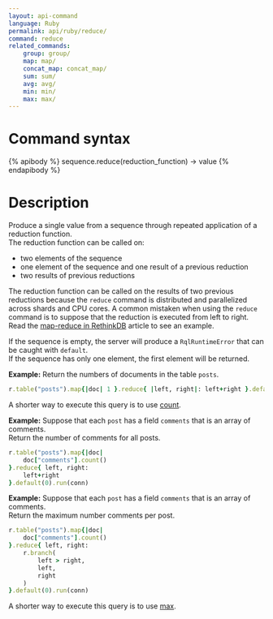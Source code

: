 ```yaml
---
layout: api-command
language: Ruby
permalink: api/ruby/reduce/
command: reduce
related_commands:
    group: group/
    map: map/
    concat_map: concat_map/
    sum: sum/
    avg: avg/
    min: min/
    max: max/
---
```


# Command syntax #

{% apibody %}
sequence.reduce(reduction_function) &rarr; value
{% endapibody %}

# Description #

Produce a single value from a sequence through repeated application of a reduction
function.  
The reduction function can be called on:

- two elements of the sequence
- one element of the sequence and one result of a previous reduction
- two results of previous reductions

The reduction function can be called on the results of two previous reductions because the
`reduce` command is distributed and parallelized across shards and CPU cores. A common
mistaken when using the `reduce` command is to suppose that the reduction is executed
from left to right. Read the [map-reduce in RethinkDB](/docs/map-reduce/) article to
see an example.

If the sequence is empty, the server will produce a `RqlRuntimeError` that can be
caught with `default`.  
If the sequence has only one element, the first element will be returned.


__Example:__ Return the numbers of documents in the table `posts`.

```rb
r.table("posts").map{|doc| 1 }.reduce{ |left, right|: left+right }.default(0).run(conn)
```

A shorter way to execute this query is to use [count](/api/ruby/count).


__Example:__ Suppose that each `post` has a field `comments` that is an array of
comments.  
Return the number of comments for all posts.

```rb
r.table("posts").map{|doc|
    doc["comments"].count()
}.reduce{ left, right:
    left+right
}.default(0).run(conn)
```


__Example:__ Suppose that each `post` has a field `comments` that is an array of
comments.  
Return the maximum number comments per post.

```rb
r.table("posts").map{|doc|
    doc["comments"].count()
}.reduce{ left, right:
    r.branch(
        left > right,
        left,
        right
    )
}.default(0).run(conn)
```

A shorter way to execute this query is to use [max](/api/ruby/max).
